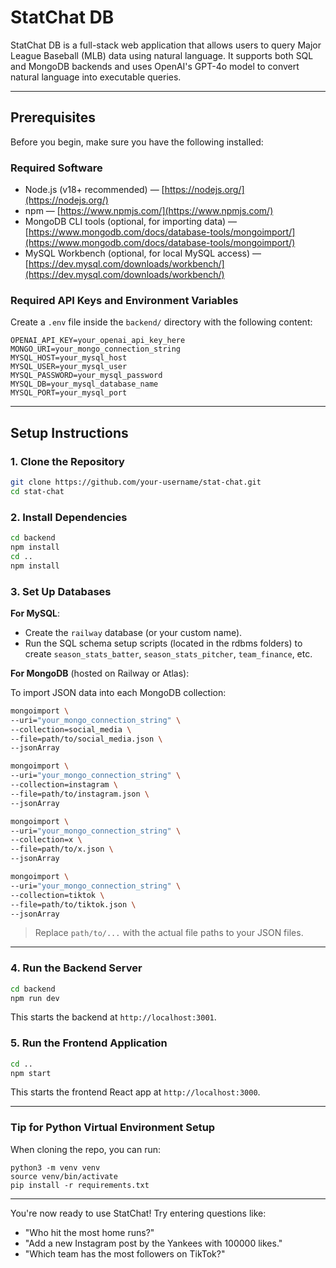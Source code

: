 # StatChat DB

StatChat DB is a full-stack web application that allows users to query Major League Baseball (MLB) data using natural language. It supports both SQL and MongoDB backends and uses OpenAI's GPT-4o model to convert natural language into executable queries.

---

## Prerequisites

Before you begin, make sure you have the following installed:

### Required Software

* Node.js (v18+ recommended) — [https://nodejs.org/](https://nodejs.org/)
* npm — [https://www.npmjs.com/](https://www.npmjs.com/)
* MongoDB CLI tools (optional, for importing data) — [https://www.mongodb.com/docs/database-tools/mongoimport/](https://www.mongodb.com/docs/database-tools/mongoimport/)
* MySQL Workbench (optional, for local MySQL access) — [https://dev.mysql.com/downloads/workbench/](https://dev.mysql.com/downloads/workbench/)

### Required API Keys and Environment Variables

Create a `.env` file inside the `backend/` directory with the following content:

```
OPENAI_API_KEY=your_openai_api_key_here
MONGO_URI=your_mongo_connection_string
MYSQL_HOST=your_mysql_host
MYSQL_USER=your_mysql_user
MYSQL_PASSWORD=your_mysql_password
MYSQL_DB=your_mysql_database_name
MYSQL_PORT=your_mysql_port
```

---

## Setup Instructions

### 1. Clone the Repository

```bash
git clone https://github.com/your-username/stat-chat.git
cd stat-chat
```

### 2. Install Dependencies

```bash
cd backend
npm install
cd ..
npm install
```

### 3. Set Up Databases

**For MySQL**:

* Create the `railway` database (or your custom name).
* Run the SQL schema setup scripts (located in the rdbms folders) to create `season_stats_batter`, `season_stats_pitcher`, `team_finance`, etc.

**For MongoDB** (hosted on Railway or Atlas):

To import JSON data into each MongoDB collection:

```bash
mongoimport \
--uri="your_mongo_connection_string" \
--collection=social_media \
--file=path/to/social_media.json \
--jsonArray

mongoimport \
--uri="your_mongo_connection_string" \
--collection=instagram \
--file=path/to/instagram.json \
--jsonArray

mongoimport \
--uri="your_mongo_connection_string" \
--collection=x \
--file=path/to/x.json \
--jsonArray

mongoimport \
--uri="your_mongo_connection_string" \
--collection=tiktok \
--file=path/to/tiktok.json \
--jsonArray
```

> Replace `path/to/...` with the actual file paths to your JSON files.

---

### 4. Run the Backend Server

```bash
cd backend
npm run dev
```

This starts the backend at `http://localhost:3001`.

### 5. Run the Frontend Application

```bash
cd ..
npm start
```

This starts the frontend React app at `http://localhost:3000`.

---

### Tip for Python Virtual Environment Setup

When cloning the repo, you can run:

```
python3 -m venv venv
source venv/bin/activate
pip install -r requirements.txt
```

---

You're now ready to use StatChat! Try entering questions like:

* "Who hit the most home runs?"
* "Add a new Instagram post by the Yankees with 100000 likes."
* "Which team has the most followers on TikTok?"

